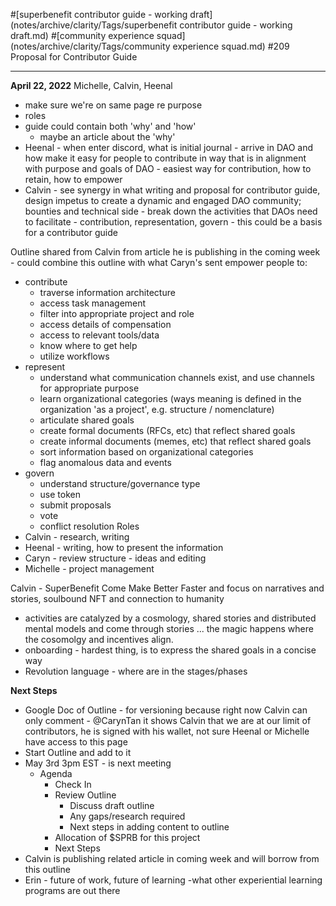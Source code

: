 #[superbenefit contributor guide - working draft](notes/archive/clarity/Tags/superbenefit contributor guide - working draft.md) #[community experience squad](notes/archive/clarity/Tags/community experience squad.md) #209 Proposal for Contributor Guide 

----------------------------------------------------------------------------------------------------------------
  **April 22, 2022**
Michelle, Calvin, Heenal

- make sure we're on same page re purpose
- roles
- guide could contain both 'why' and 'how'
	- maybe an article about the 'why'
- Heenal - when enter discord, what is initial journal - arrive in DAO and how make it easy for people to contribute in way that is in alignment with purpose and goals of DAO - easiest way for contribution, how to retain, how to empower 
- Calvin - see synergy in what writing and proposal for contributor guide, design impetus to create a dynamic and engaged DAO community; bounties and technical side - break down the activities that DAOs need to facilitate - contribution, representation, govern - this could be a basis for a contributor guide

Outline shared from Calvin from article he is publishing in the coming week - could combine this outline with what Caryn's sent 
empower people to:

- contribute
	-   traverse information architecture
	-   access task management
	-   filter into appropriate project and role
	-   access details of compensation
	-   access to relevant tools/data
	-   know where to get help
	-  utilize workflows
- represent
	- understand what communication channels exist, and use channels for appropriate purpose
	- learn organizational categories (ways meaning is defined in the organization 'as a project', e.g. structure / nomenclature)
	- articulate shared goals
	- create formal documents (RFCs, etc) that reflect shared goals
	- create informal documents (memes, etc) that reflect shared goals
	- sort information based on organizational categories
	- flag anomalous data and events
- govern
	- understand structure/governance type
	- use token 
	- submit proposals
	- vote
	- conflict resolution
Roles
- Calvin - research, writing 
- Heenal - writing, how to present the information
- Caryn - review structure - ideas and editing
- Michelle - project management 

Calvin - SuperBenefit Come Make Better Faster and focus on narratives and stories, soulbound NFT and connection to humanity
- activities are catalyzed by a cosmology, shared stories and distributed mental models and come through stories ... the magic happens where the cosomolgy and incentives align.
- onboarding - hardest thing, is to express the shared goals in a concise way 
- Revolution language - where are in the stages/phases 

**Next Steps**
- Google Doc of Outline - for versioning because right now Calvin can only comment - @CarynTan it shows Calvin that we are at our limit of contributors, he is signed with his wallet, not sure Heenal or Michelle have access to this page 
- Start Outline and add to it
- May 3rd 3pm EST - is next meeting
	- Agenda
		- Check In
		- Review Outline 
			- Discuss draft outline
			- Any gaps/research required
			- Next steps in adding content to outline
		- Allocation of $SPRB for this project
		- Next Steps
- Calvin is publishing related article in coming week and will borrow from this outline
- Erin - future of work, future of learning -what other experiential learning programs are out there
